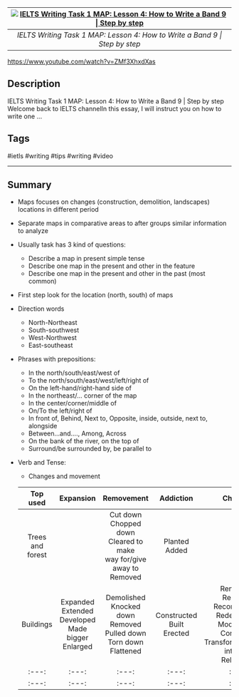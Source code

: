 |[![IELTS Writing Task 1 MAP: Lesson 4: How to Write a Band 9 \| Step by step](https://img.youtube.com/vi/ZMf3XhxdXas/maxresdefault.jpg)](https://www.youtube.com/watch?v=ZMf3XhxdXas)|
|:---:|
|*IELTS Writing Task 1 MAP: Lesson 4: How to Write a Band 9 \| Step by step*|

<https://www.youtube.com/watch?v=ZMf3XhxdXas>

## Description

IELTS Writing Task 1 MAP: Lesson 4: How to Write a Band 9 | Step by step Welcome back to IELTS channelIn this essay, I will instruct you on how to write one ...

## Tags

#ietls #writing #tips #writing #video

------------------------------------------------------------------------

## Summary
- Maps focuses on changes (construction, demolition, landscapes) locations in different period
- Separate maps in comparative areas to after groups similar information to analyze
- Usually task has 3 kind of questions:
  - Describe a map in present simple tense
  - Describe one map in the present and other in the feature
  - Describe one map in the present and other in the past (most common)
- First step look for the location (north, south) of maps
- Direction words
  - North-Northeast
  - South-southwest
  - West-Northwest
  - East-southeast
- Phrases with prepositions:
  - In the north/south/east/west of
  - To the north/south/east/west/left/right of
  - On the left-hand/right-hand side of
  - In the northeast/... corner of the map
  - In the center/corner/middle of
  - On/To the left/right of
  - In front of, Behind, Next to, Opposite, inside, outside, next to, alongside
  - Between...and...., Among, Across
  - On the bank of the river, on the top of
  - Surround/be surrounded by, be parallel to
- Verb and Tense:
  - Changes and movement

  | Top used | Expansion | Removement | Addiction | Changes |
  |:---:|:---:|:---:|:---:|:---:|
  | Trees and forest || Cut down <br> Chopped down <br> Cleared to make <br> way for/give away to <br> Removed | Planted <br> Added ||
  | Buildings | Expanded <br> Extended <br> Developed <br> Made bigger <br> Enlarged | Demolished <br> Knocked down <br> Removed <br> Pulled down <br> Torn down <br> Flattened | Constructed <br> Built <br> Erected | Renovated <br> Replaced <br> Reconstructed <br> Redeveloped <br> Modernised <br> Converted <br> Transformed/turned into sth) <br> Relocated |
  |:---:|:---:|:---:|:---:|:---:|
  |:---:|:---:|:---:|:---:|:---:|
<!-- ## Task 1 -->
<!-- ### Overview -->
